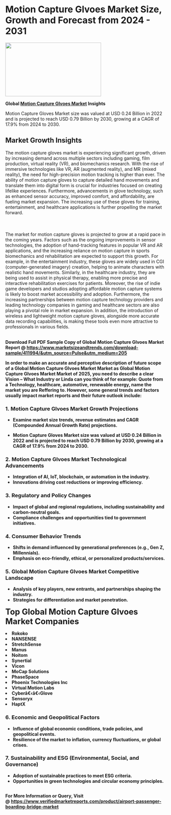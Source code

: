 <H1>Motion Capture Glvoes Market Size, Growth and Forecast from 2024 - 2031</H1><img class="aligncenter size-medium wp-image-584254" src="https://thirdeyenews.in/wp-content/uploads/2024/09/Global-Market-Research-300x168.jpeg" alt="" width="300" height="168" /><p><strong>Global&nbsp;<a href="https://www.marketsizeandtrends.com/download-sample/411994/&amp;utm_source=Pulse&amp;utm_medium=205">Motion Capture Glvoes Market</a> Insights</strong></p><p>Motion Capture Gloves Market size was valued at USD 0.24 Billion in 2022 and is projected to reach USD 0.79 Billion by 2030, growing at a CAGR of 17.9% from 2024 to 2030.</p><p><h2>Market Growth Insights</h2> <p>The motion capture gloves market is experiencing significant growth, driven by increasing demand across multiple sectors including gaming, film production, virtual reality (VR), and biomechanics research. With the rise of immersive technologies like VR, AR (augmented reality), and MR (mixed reality), the need for high-precision motion tracking is higher than ever. The ability of motion capture gloves to capture detailed hand movements and translate them into digital form is crucial for industries focused on creating lifelike experiences. Furthermore, advancements in glove technology, such as enhanced sensor accuracy, improved comfort, and affordability, are fueling market expansion. The increasing use of these gloves for training, entertainment, and healthcare applications is further propelling the market forward. <br><br> <strong></strong> <br><br> The market for motion capture gloves is projected to grow at a rapid pace in the coming years. Factors such as the ongoing improvements in sensor technologies, the adoption of hand-tracking features in popular VR and AR applications, and the increasing reliance on motion capture in sports biomechanics and rehabilitation are expected to support this growth. For example, in the entertainment industry, these gloves are widely used in CGI (computer-generated imagery) creation, helping to animate characters with realistic hand movements. Similarly, in the healthcare industry, they are being used to assist in physical therapy, enabling more precise and interactive rehabilitation exercises for patients. Moreover, the rise of indie game developers and studios adopting affordable motion capture systems is likely to boost market accessibility and adoption. Furthermore, the increasing partnerships between motion capture technology providers and leading technology companies in gaming and healthcare sectors are also playing a pivotal role in market expansion. In addition, the introduction of wireless and lightweight motion capture gloves, alongside more accurate data recording capabilities, is making these tools even more attractive to professionals in various fields. <br><br> <strong></p><p><span class=""><strong>Download Full PDF Sample Copy of Global Motion Capture Glvoes Market Report</strong> @ <a href="https://www.marketsizeandtrends.com/download-sample/411994/&amp;utm_source=Pulse&amp;utm_medium=205" target="_blank">https://www.marketsizeandtrends.com/download-sample/411994/&amp;utm_source=Pulse&amp;utm_medium=205</a></span></p><p>In order to make an accurate and perceptive description of future scope of a Global&nbsp;Motion Capture Glvoes Market Market as Global&nbsp;Motion Capture Glvoes Market Market of 2025, you need to describe a clear Vision &ndash; What Industry or Linda can you think of for example: Quote from a Technology, healthcare, automotive, renewable energy, name the market you are Reffering to. However, some general trends and factors usually impact market reports and their future outlook include:</p><h3>1.&nbsp;<strong>Motion Capture Glvoes Market Growth Projections</strong></h3><ul><li>Examine market size trends, revenue estimates and CAGR (Compounded Annual Growth Rate) projections.</li><li><p>Motion Capture Gloves Market size was valued at USD 0.24 Billion in 2022 and is projected to reach USD 0.79 Billion by 2030, growing at a CAGR of 17.9% from 2024 to 2030.</p></li></ul><h3>2.&nbsp;<strong>Motion Capture Glvoes Market Technological Advancements</strong></h3><ul><li>Integration of AI, IoT, blockchain, or automation in the industry.</li><li>Innovations driving cost reductions or improving efficiency.</li></ul><h3>3.&nbsp;<strong>Regulatory and Policy Changes</strong></h3><ul><li>Impact of global and regional regulations, including sustainability and carbon-neutral goals.</li><li>Compliance challenges and opportunities tied to government initiatives.</li></ul><h3>4.&nbsp;<strong>Consumer Behavior Trends</strong></h3><ul><li>Shifts in demand influenced by generational preferences (e.g., Gen Z, Millennials).</li><li>Emphasis on eco-friendly, ethical, or personalized products/services.</li></ul><h3>5.&nbsp;<strong>Global Motion Capture Glvoes Market Competitive Landscape</strong></h3><ul><li>Analysis of key players, new entrants, and partnerships shaping the industry.</li><li>Strategies for differentiation and market penetration.</li></ul><p data-pm-slice="1 1 []"><span style="color: inherit; font-family: inherit; font-size: 25px;">Top Global Motion Capture Glvoes Market Companies</span></p><div class="" data-test-id=""><p><li>Rokoko</li><li> NANSENSE</li><li> StretchSense</li><li> Manus</li><li> Noitom</li><li> Synertial</li><li> Vicon</li><li> MoCap Solutions</li><li> PhaseSpace</li><li> Phoenix Technologies Inc</li><li> Virtual Motion Labs</li><li> Cyberâ€‹â€‹Glove</li><li> Sensoryx</li><li> HaptX</li></p></div><h3>6.&nbsp;<strong>Economic and Geopolitical Factors</strong></h3><ul><li>Influence of global economic conditions, trade policies, and geopolitical events.</li><li>Resilience of the market to inflation, currency fluctuations, or global crises.</li></ul><h3>7.&nbsp;<strong>Sustainability and ESG (Environmental, Social, and Governance)</strong></h3><ul><li>Adoption of sustainable practices to meet ESG criteria.</li><li>Opportunities in green technologies and circular economy principles.</li></ul><h2><strong style="font-size: 14px;">For More Information or Query, Visit @&nbsp;</strong><a style="background-color: #ffffff; font-size: 14px;" href="https://www.marketsizeandtrends.com/report/motion-capture-glvoes-market/" target="_blank">https://www.verifiedmarketreports.com/product/airport-passenger-boarding-bridge-market</a></h2>
